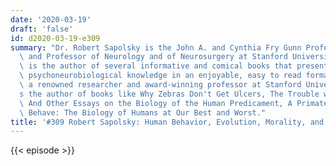 ```yaml
---
date: '2020-03-19'
draft: 'false'
id: d2020-03-19-e309
summary: "Dr. Robert Sapolsky is the John A. and Cynthia Fry Gunn Professor of Biology\
  \ and Professor of Neurology and of Neurosurgery at Stanford University. Dr. Sapolsky\
  \ is the author of several informative and comical books that present cutting edge\
  \ psychoneurobiological knowledge in an enjoyable, easy to read format. He's also\
  \ a renowned researcher and award-winning professor at Stanford University. He\u2019\
  s the author of books like Why Zebras Don't Get Ulcers, The Trouble with Testosterone:\
  \ And Other Essays on the Biology of the Human Predicament, A Primate's Memoir,\
  \ Behave: The Biology of Humans at Our Best and Worst."
title: '#309 Robert Sapolsky: Human Behavior, Evolution, Morality, and Free Will'
---
```

{{< episode >}}
